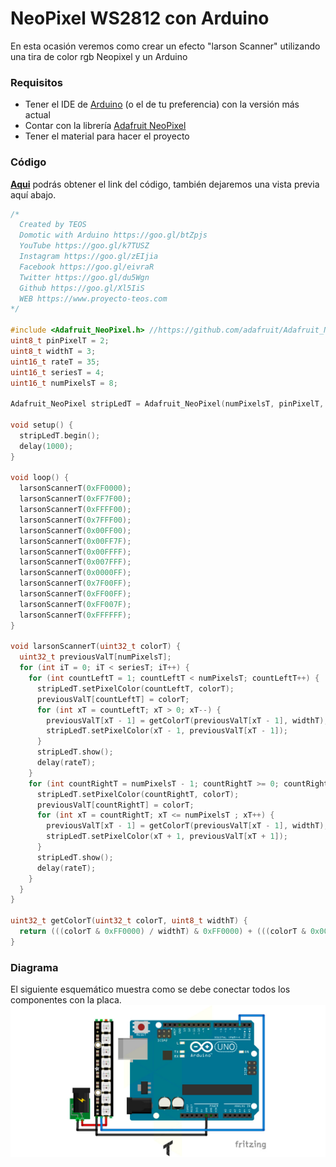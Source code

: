 # NeoPixel WS2812 con Arduino
En esta ocasión veremos como crear un efecto "larson Scanner" utilizando una tira de color rgb Neopixel y un Arduino

### Requisitos
- Tener el IDE de [Arduino](https://www.arduino.cc/en/Main/Software) (o el de tu preferencia) con la versión más actual
- Contar con la librería [Adafruit NeoPixel](https://github.com/adafruit/Adafruit_NeoPixel)
- Tener el material para hacer el proyecto

### Código
**[Aqui](https://github.com/proyectoTEOS/NeoPixel-WS2812-con-Arduino/blob/master/NeoPixel-WS2812-con-Arduino.ino)** podrás obtener el link del código, también dejaremos
una vista previa aquí abajo.

```c++
/*
  Created by TEOS
  Domotic with Arduino https://goo.gl/btZpjs
  YouTube https://goo.gl/k7TUSZ
  Instagram https://goo.gl/zEIjia
  Facebook https://goo.gl/eivraR
  Twitter https://goo.gl/du5Wgn
  Github https://goo.gl/Xl5IiS
  WEB https://www.proyecto-teos.com
*/

#include <Adafruit_NeoPixel.h> //https://github.com/adafruit/Adafruit_NeoPixel
uint8_t pinPixelT = 2;
uint8_t widthT = 3;
uint16_t rateT = 35;
uint16_t seriesT = 4;
uint16_t numPixelsT = 8;

Adafruit_NeoPixel stripLedT = Adafruit_NeoPixel(numPixelsT, pinPixelT, NEO_GRB + NEO_KHZ800);

void setup() {
  stripLedT.begin();
  delay(1000);
}

void loop() {
  larsonScannerT(0xFF0000);
  larsonScannerT(0xFF7F00);
  larsonScannerT(0xFFFF00);
  larsonScannerT(0x7FFF00);
  larsonScannerT(0x00FF00);
  larsonScannerT(0x00FF7F);
  larsonScannerT(0x00FFFF);
  larsonScannerT(0x007FFF);
  larsonScannerT(0x0000FF);
  larsonScannerT(0x7F00FF);
  larsonScannerT(0xFF00FF);
  larsonScannerT(0xFF007F);
  larsonScannerT(0xFFFFFF);
}

void larsonScannerT(uint32_t colorT) {
  uint32_t previousValT[numPixelsT];
  for (int iT = 0; iT < seriesT; iT++) {
    for (int countLeftT = 1; countLeftT < numPixelsT; countLeftT++) {
      stripLedT.setPixelColor(countLeftT, colorT);
      previousValT[countLeftT] = colorT;
      for (int xT = countLeftT; xT > 0; xT--) {
        previousValT[xT - 1] = getColorT(previousValT[xT - 1], widthT);
        stripLedT.setPixelColor(xT - 1, previousValT[xT - 1]);
      }
      stripLedT.show();
      delay(rateT);
    }
    for (int countRightT = numPixelsT - 1; countRightT >= 0; countRightT--) {
      stripLedT.setPixelColor(countRightT, colorT);
      previousValT[countRightT] = colorT;
      for (int xT = countRightT; xT <= numPixelsT ; xT++) {
        previousValT[xT - 1] = getColorT(previousValT[xT - 1], widthT);
        stripLedT.setPixelColor(xT + 1, previousValT[xT + 1]);
      }
      stripLedT.show();
      delay(rateT);
    }
  }
}

uint32_t getColorT(uint32_t colorT, uint8_t widthT) {
  return (((colorT & 0xFF0000) / widthT) & 0xFF0000) + (((colorT & 0x00FF00) / widthT) & 0x00FF00) + (((colorT & 0x0000FF) / widthT) & 0x0000FF);
}
```

### Diagrama
El siguiente esquemático muestra como se debe conectar todos los componentes con la placa.
![](https://github.com/proyectoTEOS/NeoPixel-WS2812-con-Arduino/blob/master/neopixel-ws2812-con-arduino-5.jpg)
